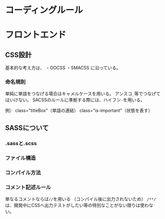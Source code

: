 # コーディングルール

# フロントエンド

## CSS設計
基本的な考え方は、
・OOCSS
・SMACSS
に沿っている。

### 命名規則
単純に単語をつなげる場合はキャメルケースを用いる。
アンスコ`_`等でつなげてはいけない。
SACSSのルールに準拠する際には、ハイフン`-`を用いる。

例）
    class="titleBox"（単語の連結）
    class="is-important"（状態を表す）

## SASSについて

### .sassと.scss

### ファイル構造

### コンパイル方法

### コメント記述ルール
単なるコメントならば`//`を用いる
（コンパイル後に出力されないため）
`/**/`は、開発中にCSSへ出力テストがしたい等の特別なことがない限りは使わない。

